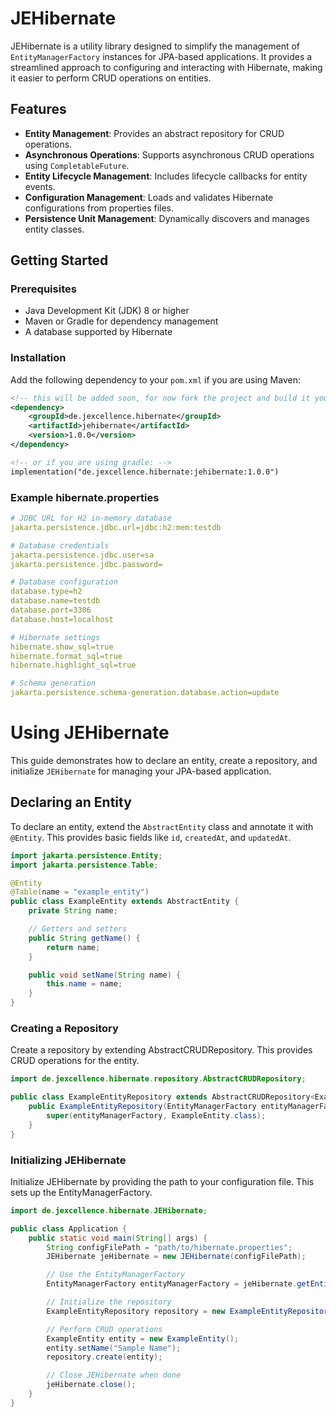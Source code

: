 # JEHibernate

JEHibernate is a utility library designed to simplify the management of `EntityManagerFactory` instances for JPA-based applications. It provides a streamlined approach to configuring and interacting with Hibernate, making it easier to perform CRUD operations on entities.

## Features

- **Entity Management**: Provides an abstract repository for CRUD operations.
- **Asynchronous Operations**: Supports asynchronous CRUD operations using `CompletableFuture`.
- **Entity Lifecycle Management**: Includes lifecycle callbacks for entity events.
- **Configuration Management**: Loads and validates Hibernate configurations from properties files.
- **Persistence Unit Management**: Dynamically discovers and manages entity classes.

## Getting Started

### Prerequisites

- Java Development Kit (JDK) 8 or higher
- Maven or Gradle for dependency management
- A database supported by Hibernate

### Installation

Add the following dependency to your `pom.xml` if you are using Maven:

```xml
<!-- this will be added soon, for now fork the project and build it yourself through cleanMavenDeployLocally -->
<dependency>
    <groupId>de.jexcellence.hibernate</groupId>
    <artifactId>jehibernate</artifactId>
    <version>1.0.0</version>
</dependency>

<!-- or if you are using gradle: -->
implementation("de.jexcellence.hibernate:jehibernate:1.0.0")
```

### Example hibernate.properties
```yml
# JDBC URL for H2 in-memory database
jakarta.persistence.jdbc.url=jdbc:h2:mem:testdb

# Database credentials
jakarta.persistence.jdbc.user=sa
jakarta.persistence.jdbc.password=

# Database configuration
database.type=h2
database.name=testdb
database.port=3306
database.host=localhost

# Hibernate settings
hibernate.show_sql=true
hibernate.format_sql=true
hibernate.highlight_sql=true

# Schema generation
jakarta.persistence.schema-generation.database.action=update
```

# Using JEHibernate

This guide demonstrates how to declare an entity, create a repository, and initialize `JEHibernate` for managing your JPA-based application.

## Declaring an Entity
To declare an entity, extend the `AbstractEntity` class and annotate it with `@Entity`. This provides basic fields like `id`, `createdAt`, and `updatedAt`.

```java
import jakarta.persistence.Entity;
import jakarta.persistence.Table;

@Entity
@Table(name = "example_entity")
public class ExampleEntity extends AbstractEntity {
    private String name;

    // Getters and setters
    public String getName() {
        return name;
    }

    public void setName(String name) {
        this.name = name;
    }
}
```
### Creating a Repository
Create a repository by extending AbstractCRUDRepository. This provides CRUD operations for the entity.

```java
import de.jexcellence.hibernate.repository.AbstractCRUDRepository;

public class ExampleEntityRepository extends AbstractCRUDRepository<ExampleEntity, Long> {
    public ExampleEntityRepository(EntityManagerFactory entityManagerFactory) {
        super(entityManagerFactory, ExampleEntity.class);
    }
}
```

### Initializing JEHibernate
Initialize JEHibernate by providing the path to your configuration file. This sets up the EntityManagerFactory.

```java
import de.jexcellence.hibernate.JEHibernate;

public class Application {
    public static void main(String[] args) {
        String configFilePath = "path/to/hibernate.properties";
        JEHibernate jeHibernate = new JEHibernate(configFilePath);

        // Use the EntityManagerFactory
        EntityManagerFactory entityManagerFactory = jeHibernate.getEntityManagerFactory();

        // Initialize the repository
        ExampleEntityRepository repository = new ExampleEntityRepository(entityManagerFactory);

        // Perform CRUD operations
        ExampleEntity entity = new ExampleEntity();
        entity.setName("Sample Name");
        repository.create(entity);

        // Close JEHibernate when done
        jeHibernate.close();
    }
}
```
